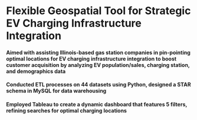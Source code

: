 # Flexible Geospatial Tool for Strategic EV Charging Infrastructure Integration

#### Aimed with assisting Illinois-based gas station companies in pin-pointing optimal locations for EV charging infrastructure integration to boost customer acquisition by analyzing EV population/sales, charging station, and demographics data
#### Conducted ETL processes on 44 datasets using Python, designed a STAR schema in MySQL for data warehousing
#### Employed Tableau to create a dynamic dashboard that features 5 filters, refining searches for optimal charging locations
